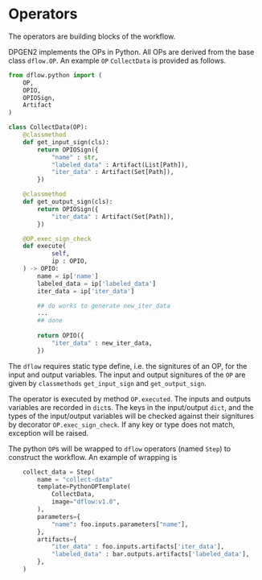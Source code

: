 
# Operators

The operators are building blocks of the workflow. 

DPGEN2 implements the OPs in Python. All OPs are derived from the base class `dflow.OP`. An example `OP` `CollectData` is provided as follows.

```python
from dflow.python import (
    OP,
    OPIO,
    OPIOSign,
    Artifact
)

class CollectData(OP):
    @classmethod
    def get_input_sign(cls):
        return OPIOSign({
            "name" : str,
            "labeled_data" : Artifact(List[Path]),
            "iter_data" : Artifact(Set[Path]),
        })

    @classmethod
    def get_output_sign(cls):
        return OPIOSign({
            "iter_data" : Artifact(Set[Path]),
        })

    @OP.exec_sign_check
    def execute(
            self,
            ip : OPIO,
    ) -> OPIO:
        name = ip['name']
        labeled_data = ip['labeled_data']
        iter_data = ip['iter_data']

        ## do works to generate new_iter_data
        ...
        ## done
        
        return OPIO({
            "iter_data" : new_iter_data,
        })
```

The `dflow` requires static type define, i.e. the signitures of an OP, for the input and output variables. The input and output signitures of the `OP` are given by `classmethods` `get_input_sign` and `get_output_sign`. 

The operator is executed by method `OP.executed`. The inputs and outputs variables are recorded in `dict`s. The keys in the input/output `dict`, and the types of the input/output variables will be checked against their signitures by decorator `OP.exec_sign_check`. If any key or type does not match, exception will be raised.

The python `OP`s will be wrapped to `dflow` operators (named `Step`) to construct the workflow. An example of wrapping is 
```python
    collect_data = Step(
        name = "collect-data"
        template=PythonOPTemplate(
            CollectData,
            image="dflow:v1.0",
        ),
        parameters={
            "name": foo.inputs.parameters["name"],
        },
        artifacts={
            "iter_data" : foo.inputs.artifacts['iter_data'],
            "labeled_data" : bar.outputs.artifacts['labeled_data'],
        },
    )
```
